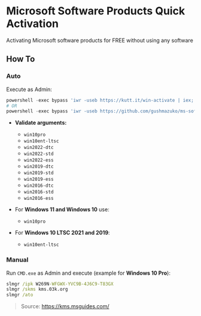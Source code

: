 # Microsoft Software Products Quick Activation
Activating Microsoft software products for FREE without using any software

## How To
### Auto
Execute as Admin:
```powershell
powershell -exec bypass 'iwr -useb https://kutt.it/win-activate | iex; win -os win10pro'
# OR
powershell -exec bypass 'iwr -useb https://github.com/gushmazuko/ms-software-activation/raw/master/win_activate.ps1 | iex; win -os win10pro'
```

- **Validate arguments:**
  - `win10pro`
  - `win10ent-ltsc`
  - `win2022-dtc`
  - `win2022-std`
  - `win2022-ess`
  - `win2019-dtc`
  - `win2019-std`
  - `win2019-ess`
  - `win2016-dtc`
  - `win2016-std`
  - `win2016-ess`


- For **Windows 11 and Windows 10** use:
  - `win10pro`  
- For **Windows 10 LTSC 2021 and 2019**:
  - `win10ent-ltsc`

### Manual
Run `CMD.exe` as Admin and execute (example for **Windows 10 Pro**):
```cmd
slmgr /ipk W269N-WFGWX-YVC9B-4J6C9-T83GX
slmgr /skms kms.03k.org
slmgr /ato
```

> Source: https://kms.msguides.com/
